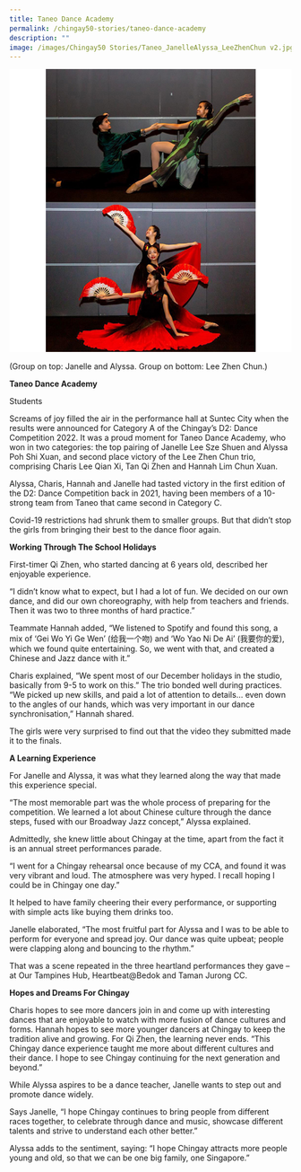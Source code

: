 ```yaml
---
title: Taneo Dance Academy
permalink: /chingay50-stories/taneo-dance-academy
description: ""
image: /images/Chingay50 Stories/Taneo_JanelleAlyssa_LeeZhenChun v2.jpg
---
```

![Taneo Dance Academy](/images/Chingay50%20Stories/Taneo_JanelleAlyssa_LeeZhenChun%20v2.jpg)

(Group on top: Janelle and Alyssa. Group on bottom: Lee Zhen Chun.)

**Taneo Dance Academy**

Students

Screams of joy filled the air in the performance hall at Suntec City when the results were announced for Category A of the Chingay’s D2: Dance Competition 2022. It was a proud moment for Taneo Dance Academy, who won in two categories: the top pairing of Janelle Lee Sze Shuen and Alyssa Poh Shi Xuan, and second place victory of the Lee Zhen Chun trio, comprising Charis Lee Qian Xi, Tan Qi Zhen and Hannah Lim Chun Xuan.

Alyssa, Charis, Hannah and Janelle had tasted victory in the first edition of the D2: Dance Competition back in 2021, having been members of a 10-strong team from Taneo that came second in Category C.

Covid-19 restrictions had shrunk them to smaller groups. But that didn’t stop the girls from bringing their best to the dance floor again.

**Working Through The School Holidays**   

First-timer Qi Zhen, who started dancing at 6 years old, described her enjoyable experience.

“I didn’t know what to expect, but I had a lot of fun. We decided on our own dance, and did our own choreography, with help from teachers and friends. Then it was two to three months of hard practice.”

Teammate Hannah added, “We listened to Spotify and found this song, a mix of ‘Gei Wo Yi Ge Wen’ (给我一个吻) and ‘Wo Yao Ni De Ai’ (我要你的爱), which we found quite entertaining. So, we went with that, and created a Chinese and Jazz dance with it.”

Charis explained, “We spent most of our December holidays in the studio, basically from 9-5 to work on this.” The trio bonded well during practices. “We picked up new skills, and paid a lot of attention to details… even down to the angles of our hands, which was very important in our dance synchronisation,” Hannah shared.

The girls were very surprised to find out that the video they submitted made it to the finals.

**A Learning Experience**

For Janelle and Alyssa, it was what they learned along the way that made this experience special. 

“The most memorable part was the whole process of preparing for the competition. We learned a lot about Chinese culture through the dance steps, fused with our Broadway Jazz concept,” Alyssa explained.

Admittedly, she knew little about Chingay at the time, apart from the fact it is an annual street performances parade.

“I went for a Chingay rehearsal once because of my CCA, and found it was very vibrant and loud. The atmosphere was very hyped. I recall hoping I could be in Chingay one day.”

It helped to have family cheering their every performance, or supporting with simple acts like buying them drinks too.

Janelle elaborated, “The most fruitful part for Alyssa and I was to be able to perform for everyone and spread joy. Our dance was quite upbeat; people were clapping along and bouncing to the rhythm.” 

That was a scene repeated in the three heartland performances they gave – at Our Tampines Hub, Heartbeat@Bedok and Taman Jurong CC.

**Hopes and Dreams For Chingay**

Charis hopes to see more dancers join in and come up with interesting dances that are enjoyable to watch with more fusion of dance cultures and forms. Hannah hopes to see more younger dancers at Chingay to keep the tradition alive and growing. For Qi Zhen, the learning never ends. “This Chingay dance experience taught me more about different cultures and their dance. I hope to see Chingay continuing for the next generation and beyond.”

While Alyssa aspires to be a dance teacher, Janelle wants to step out and promote dance widely.

Says Janelle, “I hope Chingay continues to bring people from different races together, to celebrate through dance and music, showcase different talents and strive to understand each other better.”

Alyssa adds to the sentiment, saying: “I hope Chingay attracts more people young and old, so that we can be one big family, one Singapore.”